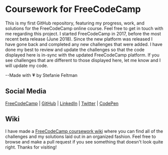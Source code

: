 # Coursework for FreeCodeCamp
This is my first GitHub repository, featuring my progress, work, and solutions for the FreeCodeCamp online course.
Feel free to get in touch with me regarding this project.
I started FreeCodeCamp in 2017, before the most recent beta release (June 2018). Since the new platform was released I have gone back and completed any new challenges that were added. I have done my best to review and update the challenges so that the code displayed here is in-sync with the updated FreeCodeCamp platform. If you see challenges that are different to those displayed here, let me know and I will update my code.

--Made with 💗 by Stefanie Feltman

## Social Media
[FreeCodeCamp](https://www.freecodecamp.org/stefaniedev) |
[GitHub](https://github.com/stefaniedev) |
[LinkedIn](https://www.linkedin.com/in/stefaniefeltman/) |
[Twitter](https://twitter.com/stefaniedev) |
[CodePen](https://codepen.io/stefaniedev/)

## Wiki
I have made a [FreeCodeCamp coursework wiki](https://github.com/stefaniedev/freecodecamp-coursework/wiki) where you can find all of the challenges and my solutions laid out in an organized fashion.
Feel free to browse and make a pull request if you see something that doesn't look quite right. Thanks for visiting!